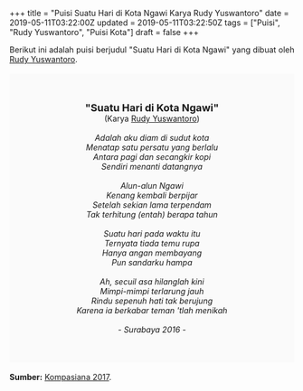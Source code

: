 +++
title = "Puisi Suatu Hari di Kota Ngawi Karya Rudy Yuswantoro"
date = 2019-05-11T03:22:00Z
updated = 2019-05-11T03:22:50Z
tags = ["Puisi", "Rudy Yuswantoro", "Puisi Kota"]
draft = false
+++

<div dir="ltr" style="text-align: left;" trbidi="on"><div dir="ltr" style="text-align: left;" trbidi="on"><div dir="ltr" style="text-align: left;" trbidi="on"><div style="text-align: justify;">Berikut ini adalah puisi berjudul "Suatu Hari di Kota Ngawi" yang dibuat oleh <a href="https://www.kompasiana.com/rudyuswantoro" target="_blank">Rudy Yuswantoro</a>.</div><br /><div style="background: #FAFAFA; font-size: 14px; height: auto; margin: 0 auto; padding: 50px; text-align: center; width: auto;"><span style="font-size: 18px;"><b>"Suatu Hari di Kota Ngawi"</b></span><br />(Karya <a href="https://www.sekata.web.id/tags/rudy-yuswantoro" target="_blank">Rudy Yuswantoro</a>)<br /><br /><i>Adalah aku diam di sudut kota<br />Menatap satu persatu yang berlalu<br />Antara pagi dan secangkir kopi<br />Sendiri menanti datangnya<br /><br />Alun-alun Ngawi<br />Kenang kembali berpijar<br />Setelah sekian lama terpendam<br />Tak terhitung (entah) berapa tahun<br /><br />Suatu hari pada waktu itu<br />Ternyata tiada temu rupa<br />Hanya angan membayang<br />Pun sandarku hampa<br /><br />Ah, secuil asa hilanglah kini<br />Mimpi-mimpi terlarung jauh<br />Rindu sepenuh hati tak berujung<br />Karena ia berkabar teman 'tlah menikah<br /><br />- Surabaya 2016 -</i> </div></div></div><div style="text-align: justify;"><br /></div><div style="text-align: justify;"><b>Sumber:</b> <a href="https://www.kompasiana.com/rudyuswantoro/57672c242a7a61fa045afc8a/suatu-hari-di-kota-ngawi?page=all" target="_blank">Kompasiana 2017</a>.</div></div>

